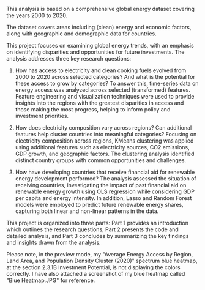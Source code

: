 This analysis is based on a comprehensive global energy dataset covering the years 2000 to 2020. 

The dataset covers areas including (clean)
energy and economic factors, along with geographic and demographic data for countries. 

This project focuses on examining global energy
trends, with an emphasis on identifying disparities and opportunities for future investments. The analysis addresses three key research
questions: 

1. How has access to electricity and clean cooking fuels evolved from 2000 to 2020 across selected categories? And what is the
potential for these access to grow by categories? To answer this, time-series data on energy access was analyzed across selected (transformed)
features. Feature engineering and visualization techniques were used to provide insights into the regions with the greatest disparities in access
and those making the most progress, helping to inform policy and investment priorities.

2. How does electricity composition vary across
regions? Can additional features help cluster countries into meaningful categories? Focusing on electricity composition across regions, KMeans
clustering was applied using additional features such as electricity sources, CO2 emissions, GDP growth, and geographic factors. The clustering
analysis identified distinct country groups with common opportunities and challenges.

3. How have developing countries that receive financial
aid for renewable energy development performed? The analysis assessed the situation of receiving countries, investigating the impact of past
financial aid on renewable energy growth using OLS regression while considering GDP per capita and energy intensity. In addition, Lasso and
Random Forest models were employed to predict future renewable energy shares, capturing both linear and non-linear patterns in the data.

This project is organized into three parts: Part 1 provides an introduction which outlines the research questions, Part 2 presents the code and
detailed analysis, and Part 3 concludes by summarizing the key findings and insights drawn from the analysis.

Please note, in the preview mode, my "Average Energy Access by Region, Land Area, and Population Density Cluster (2020)" spectrum blue heatmap, at the section 2.3.1B Investment Potential, is not displaying the colors correctly. I have also attached a screenshot of my blue heatmap called "Blue Heatmap.JPG" for reference.
